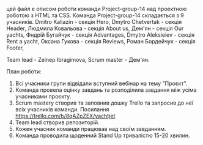 цей файл є описом роботи команди Project-group-14 над проектною роботою з HTML та CSS. 
Команда Project-group-14 складається з 9 учасників. 
Dmitro Kaliazin - секція Hero, 
Dmytro Chetvertak - секція Header,
Людмила Ковальова - секція  About us,
Дем'ян - секція Our yachts,
Фндрій Бугайчук - секція Advantages,
Dmytro Aleksieiev - секція Rent a yacht,
Оксана Гукова - секція Reviews,
Роман Бордейчук - секція Footer,

Team lead - Zeinep Ibragimova,
Scrum master - Дем'ян. 

План роботи:
1. Всі учасники групи відвідали вступний вебінар на тему "Проєкт".
2. Команда провела оцінку завдань та розподілила завдання між усіма учасниками проєкту.
3. Scrum masterу створив та заповнив дошку Trello та запросив до неї всіх учасників команди. 
Посилання https://trello.com/b/8qAZpZEX/yachtjet 
4. Team lead створив репозиторій.
5. Кожен учасник команди працював над своїм завданням.
6. Команда проводила щоденний Stand Up тривалістю 15-20 хвилин.
